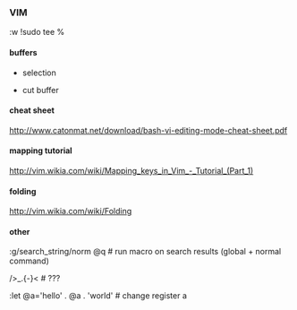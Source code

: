 ### VIM
:w !sudo tee %

#### buffers
* selection
+ cut buffer

#### cheat sheet
http://www.catonmat.net/download/bash-vi-editing-mode-cheat-sheet.pdf

#### mapping tutorial
http://vim.wikia.com/wiki/Mapping_keys_in_Vim_-_Tutorial_(Part_1)

#### folding
http://vim.wikia.com/wiki/Folding

#### other
:g/search_string/norm @q # run macro on search results (global + normal command)

/>\_.\{-}< # ???

:let @a='hello' . @a . 'world' # change register a
